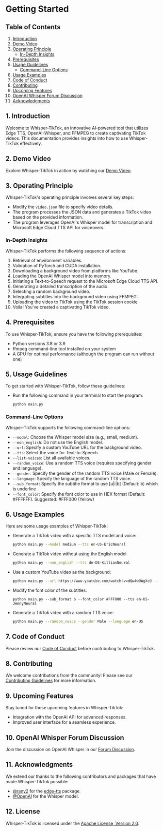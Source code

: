 # Getting Started

## Table of Contents

1. [Introduction](#introduction)
2. [Demo Video](#demo-video)
3. [Operating Principle](#operating-principle)
    - [In-Depth Insights](#in-depth-insights)
4. [Prerequisites](#prerequisites)
5. [Usage Guidelines](#usage-guidelines)
    - [Command-Line Options](#command-line-options)
6. [Usage Examples](#usage-examples)
7. [Code of Conduct](#code-of-conduct)
8. [Contributing](#contributing)
9. [Upcoming Features](#upcoming-features)
10. [OpenAI Whisper Forum Discussion](#openai-whisper-forum-discussion)
11. [Acknowledgments](#acknowledgments)

## 1. Introduction <a name="introduction"></a>

Welcome to Whisper-TikTok, an innovative AI-powered tool that utilizes Edge TTS, OpenAI-Whisper, and FFMPEG to create captivating TikTok videos. This documentation provides insights into how to use Whisper-TikTok effectively.

## 2. Demo Video <a name="demo-video"></a>

Explore Whisper-TikTok in action by watching our [Demo Video](https://github.com/MatteoFasulo/Whisper-TikTok/assets/74818541/68e25504-c305-4144-bd39-c9acc218c3a4).

## 3. Operating Principle <a name="operating-principle"></a>

Whisper-TikTok's operating principle involves several key steps:

- Modify the `video.json` file to specify video details.
- The program processes the JSON data and generates a TikTok video based on the provided information.
- The program leverages OpenAI's Whisper model for transcription and Microsoft Edge Cloud TTS API for voiceovers.

### In-Depth Insights <a name="in-depth-insights"></a>

Whisper-TikTok performs the following sequence of actions:

1. Retrieval of environment variables.
2. Validation of PyTorch and CUDA installation.
3. Downloading a background video from platforms like YouTube.
4. Loading the OpenAI Whisper model into memory.
5. Initiating a Text-to-Speech request to the Microsoft Edge Cloud TTS API.
6. Generating a detailed transcription of the audio.
7. Selecting a random background video.
8. Integrating subtitles into the background video using FFMPEG.
9. Uploading the video to TikTok using the TikTok session cookie
10. Voila! You've created a captivating TikTok video.

## 4. Prerequisites <a name="prerequisites"></a>

To use Whisper-TikTok, ensure you have the following prerequisites:

- Python versions 3.8 or 3.9
- ffmpeg command-line tool installed on your system
- A GPU for optimal performance (although the program can run without one)

## 5. Usage Guidelines <a name="usage-guidelines"></a>

To get started with Whisper-TikTok, follow these guidelines:

- Run the following command in your terminal to start the program:

  ```bash
  python main.py
  ```

### Command-Line Options <a name="command-line-options"></a>

Whisper-TikTok supports the following command-line options:

- `--model`: Choose the Whisper model size (e.g., small, medium).
- `--non_english`: Do not use the English model.
- `--url`: Specify a custom YouTube URL for the background video.
- `--tts`: Select the voice for Text-to-Speech.
- `--list-voices`: List all available voices.
- `--random_voice`: Use a random TTS voice (requires specifying gender and language).
- `--gender`: Specify the gender of the random TTS voice (Male or Female).
- `--language`: Specify the language of the random TTS voice.
- `--sub_format`: Specify the subtitle format to use [u|i|b] (Default: b) which is underline
- `--font_color`: Specify the font color to use in HEX format (Default: #FFFFFF). Suggested: #FFF000 (Yellow)

## 6. Usage Examples <a name="usage-examples"></a>

Here are some usage examples of Whisper-TikTok:

- Generate a TikTok video with a specific TTS model and voice:

  ```bash
  python main.py --model medium --tts en-US-EricNeural
  ```

- Generate a TikTok video without using the English model:

  ```bash
  python main.py --non_english --tts de-DE-KillianNeural
  ```

- Use a custom YouTube video as the background:

  ```bash
  python main.py --url https://www.youtube.com/watch?v=dQw4w9WgXcQ --tts en-US-JennyNeural
  ```

- Modify the font color of the subtitles:

  ```
  python main.py --sub_format b --font_color #FFF000 --tts en-US-JennyNeural
  ```

- Generate a TikTok video with a random TTS voice:

  ```bash
  python main.py --random_voice --gender Male --language en-US
  ```

## 7. Code of Conduct <a name="code-of-conduct"></a>

Please review our [Code of Conduct](https://github.com/MatteoFasulo/Whisper-TikTok/blob/main/CODE_OF_CONDUCT.md) before contributing to Whisper-TikTok.

## 8. Contributing <a name="contributing"></a>

We welcome contributions from the community! Please see our [Contributing Guidelines](https://github.com/MatteoFasulo/Whisper-TikTok/blob/main/CONTRIBUTING.md) for more information.

## 9. Upcoming Features <a name="upcoming-features"></a>

Stay tuned for these upcoming features in Whisper-TikTok:

- Integration with the OpenAI API for advanced responses.
- Improved user interface for a seamless experience.

## 10. OpenAI Whisper Forum Discussion <a name="openai-whisper-forum-discussion"></a>

Join the discussion on OpenAI Whisper in our [Forum Discussion](https://github.com/openai/whisper/discussions/223).

## 11. Acknowledgments <a name="acknowledgments"></a>

We extend our thanks to the following contributors and packages that have made Whisper-TikTok possible:

- [@rany2](https://www.github.com/rany2) for the [edge-tts](https://github.com/rany2/edge-tts) package.
- [@OpenAI](https://github.com/openai/whisper) for the Whisper model.

## 12. License <a name="license"></a>

Whisper-TikTok is licensed under the [Apache License, Version 2.0](https://github.com/MatteoFasulo/Whisper-TikTok/blob/main/LICENSE).
